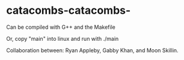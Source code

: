 # catacombs-catacombs-

Can be compiled with G++ and the Makefile

Or, copy "main" into linux and run with ./main

Collaboration between: Ryan Appleby, Gabby Khan, and Moon Skillin.
